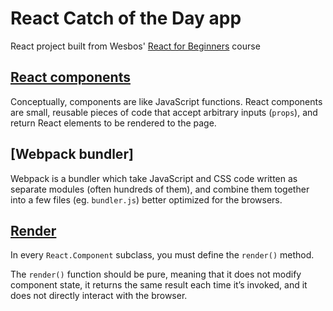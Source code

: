 # React Catch of the Day app

React project built from Wesbos' [React for Beginners](https://reactforbeginners.com/) course

## [React components](https://reactjs.org/docs/components-and-props.html)
Conceptually, components are like JavaScript functions. React components are small, reusable pieces of code that accept arbitrary inputs (`props`), and
return React elements to be rendered to the page.

## [Webpack bundler]
Webpack is a bundler which take JavaScript and CSS code written as separate modules (often hundreds of them), and combine them together into a few files (eg. `bundler.js`) better optimized for the browsers.

## [Render](https://reactjs.org/docs/react-component.html#render)
In every `React.Component` subclass, you must define the `render()` method.

The `render()` function should be pure, meaning that it does not modify component state, it returns the same result each time it’s invoked, and it does not directly interact with the browser.